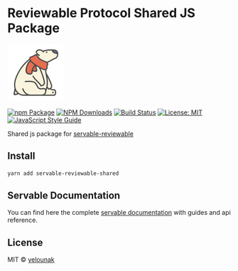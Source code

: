 # Reviewable Protocol Shared JS Package

![logo](/static/img/polar-bear-4.png)

[![npm Package](https://img.shields.io/npm/v/servable-reviewable-shared.svg?style=flat-square)](https://www.npmjs.org/package/servable-reviewable-shared)
[![NPM Downloads](https://img.shields.io/npm/dm/servable-reviewable-shared.svg)](https://npmjs.org/package/servable-reviewable-shared)
[![Build Status](https://github.com/yelounak/servable-reviewable-shared/actions/workflows/release.yml/badge.svg)](https://github.com/yelounak/servable-reviewable-shared/actions/tests.yml)
[![License: MIT](https://img.shields.io/badge/License-MIT-yellow.svg)](https://opensource.org/licenses/MIT)
[![JavaScript Style Guide](https://img.shields.io/badge/code_style-standard-brightgreen.svg)](https://standardjs.com)

Shared js package for [servable-reviewable](https://github.com/yelounak/servable-reviewable)

## Install
```bash
yarn add servable-reviewable-shared
```

## Servable Documentation
You can find here the complete [servable documentation](https://docs.servable.app/) with guides and api reference.

## License

MIT © [yelounak](https://github.com/yelounak)
